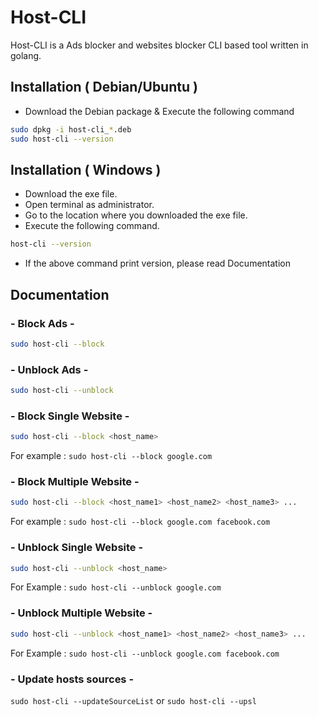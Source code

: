 
# Host-CLI
Host-CLI is a Ads blocker and websites blocker CLI based tool written in golang.

## Installation ( Debian/Ubuntu )

* Download the Debian package & Execute the following command
```bash
sudo dpkg -i host-cli_*.deb
sudo host-cli --version
```
## Installation ( Windows )
* Download the exe file.
* Open terminal as administrator.
* Go to the location where you downloaded the exe file.
* Execute the following command.
```bash
host-cli --version
```
* If the above command print version, please read Documentation

## Documentation

### - Block Ads -
```bash
sudo host-cli --block
```

### - Unblock Ads -
```bash
sudo host-cli --unblock
```

### - Block Single Website -
```bash
sudo host-cli --block <host_name>
```
For example : `sudo host-cli --block google.com`

### - Block Multiple Website -
```bash
sudo host-cli --block <host_name1> <host_name2> <host_name3> ...
```
For example : `sudo host-cli --block google.com facebook.com`

### - Unblock Single Website -
```bash
sudo host-cli --unblock <host_name>
```
For Example : `sudo host-cli --unblock google.com`

### - Unblock Multiple Website -
```bash
sudo host-cli --unblock <host_name1> <host_name2> <host_name3> ...
```
For Example : `sudo host-cli --unblock google.com facebook.com`

### - Update hosts sources -
`sudo host-cli --updateSourceList` or `sudo host-cli --upsl`
